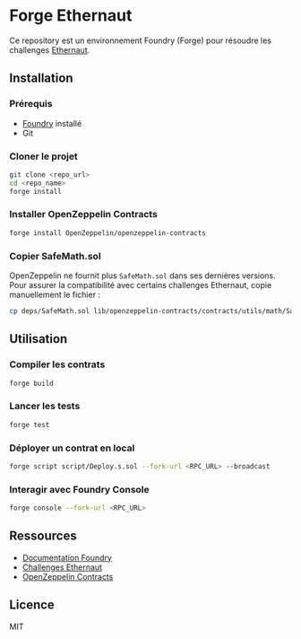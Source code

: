 # Forge Ethernaut

Ce repository est un environnement Foundry (Forge) pour résoudre les challenges [Ethernaut](https://ethernaut.openzeppelin.com/).

## Installation

### Prérequis
- [Foundry](https://book.getfoundry.sh/getting-started/installation) installé
- Git

### Cloner le projet
```sh
git clone <repo_url>
cd <repo_name>
forge install
```

### Installer OpenZeppelin Contracts
```sh
forge install OpenZeppelin/openzeppelin-contracts
```

### Copier SafeMath.sol
OpenZeppelin ne fournit plus `SafeMath.sol` dans ses dernières versions. Pour assurer la compatibilité avec certains challenges Ethernaut, copie manuellement le fichier :

```sh
cp deps/SafeMath.sol lib/openzeppelin-contracts/contracts/utils/math/SafeMath.sol
```

## Utilisation

### Compiler les contrats
```sh
forge build
```

### Lancer les tests
```sh
forge test
```

### Déployer un contrat en local
```sh
forge script script/Deploy.s.sol --fork-url <RPC_URL> --broadcast
```

### Interagir avec Foundry Console
```sh
forge console --fork-url <RPC_URL>
```

## Ressources
- [Documentation Foundry](https://book.getfoundry.sh/)
- [Challenges Ethernaut](https://ethernaut.openzeppelin.com/)
- [OpenZeppelin Contracts](https://github.com/OpenZeppelin/openzeppelin-contracts)

## Licence
MIT

